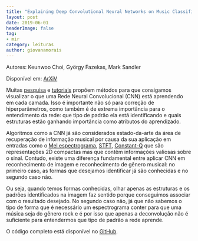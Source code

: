 ```yaml
---
title: "Explaining Deep Convolutional Neural Networks on Music Classification"
layout: post
date: 2019-06-01
headerImage: false
tag:
- mir
category: leituras
author: giovanamorais
---
```


Autores: Keunwoo Choi, György Fazekas, Mark Sandler

Disponível em: [ArXiV][arxiv]

Muitas 
[pesquisa][pesquisa-arxiv] e [tutoriais][tutorial] propõem métodos para que consigamos 
visualizar o que uma Rede Neural Convolucional (CNN) está aprendendo em cada camada. 
Isso é importante não só para correção de hiperparâmetros, como também é de extrema 
importância para o entendimento da rede: que tipo de padrão ela está identificando 
e quais estruturas estão ganhando importância como atributos do aprendizado.

Algoritmos como a CNN já são considerados estado-da-arte da área de recuperação 
de informação musical por causa da sua aplicação em entradas como o 
[Mel espectrograma][mel-espec], [STFT][stft], [Constant-Q][const-q]
que são representações 2D compactas mas que contêm informações
valiosas sobre o sinal. Contudo, existe uma diferença fundamental entre aplicar
CNN em reconhecimento de imagem e reconhecimento de gênero musical: no 
primeiro caso, as formas que desejamos identificar já são conhecidas e no
segundo caso não. 

Ou seja, quando temos formas conhecidas, olhar apenas 
as estruturas e os padrões identificados na imagem faz sentido porque
conseguimos associar com o resultado desejado. No segundo caso não,
já que não sabemos o tipo de forma que é necessário um espectrograma 
conter para que uma música
seja do gênero rock e é por isso que apenas a deconvolução não é suficiente
para entendermos que tipo de padrão a rede aprende.

O código completo está disponível no 
[GitHub][github].

[arxiv]: https://arxiv.org/pdf/1607.02444.pdf
[pesquisa-arxiv]: https://arxiv.org/pdf/1311.2901.pdf
[tutorial]: https://hackernoon.com/visualizing-parts-of-convolutional-neural-networks-using-keras-and-cats-5cc01b214e59
[mel-espec]: https://en.wikipedia.org/wiki/Mel_scale
[stft]: https://en.wikipedia.org/wiki/Short-time_Fourier_transform 
[const-q]: https://en.wikipedia.org/wiki/Constant-Q_transform 
[github]: https://github.com/keunwoochoi/Auralisation

